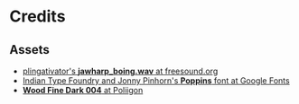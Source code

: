 # Credits

## Assets

 - [plingativator's **jawharp_boing.wav** at freesound.org](https://freesound.org/people/plingativator/sounds/188869/)
 - [Indian Type Foundry and Jonny Pinhorn's **Poppins** font at Google Fonts](https://fonts.google.com/specimen/Poppins)
 - [**Wood Fine Dark 004** at Poliigon](https://www.poliigon.com/texture/wood-fine-dark-004/2720)
